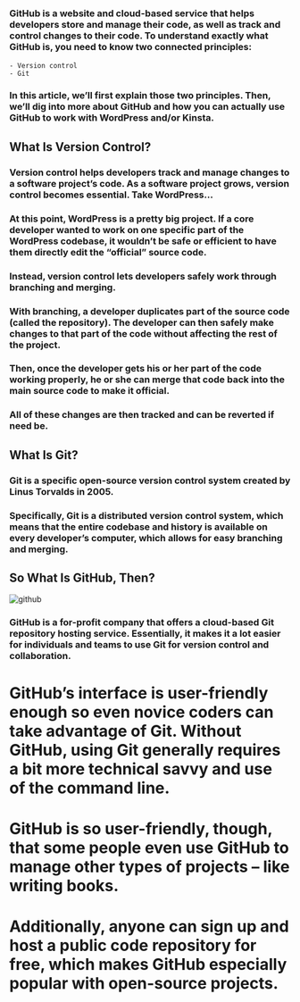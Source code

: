 # 
### **GitHub** is a website and cloud-based service that helps developers store and manage their code, as well as track and control changes to their code. To understand exactly what GitHub is, you need to know two connected principles:

    - Version control
    - Git
### In this article, we’ll first explain those two principles. Then, we’ll dig into more about GitHub and how you can actually use GitHub to work with WordPress and/or Kinsta.

## What Is Version Control?
### Version control helps developers track and manage changes to a software project’s code. As a software project grows, version control becomes essential. Take WordPress…

### At this point, WordPress is a pretty big project. If a core developer wanted to work on one specific part of the WordPress codebase, it wouldn’t be safe or efficient to have them directly edit the “official” source code.

### Instead, version control lets developers safely work through branching and merging.

### With branching, a developer duplicates part of the source code (called the repository). The developer can then safely make changes to that part of the code without affecting the rest of the project.

### Then, once the developer gets his or her part of the code working properly, he or she can merge that code back into the main source code to make it official.

### All of these changes are then tracked and can be reverted if need be.

## What Is Git?
### Git is a specific open-source version control system created by Linus Torvalds in 2005.

### Specifically, Git is a distributed version control system, which means that the entire codebase and history is available on every developer’s computer, which allows for easy branching and merging.

## So What Is GitHub, Then?
![github](https://kinsta.com/wp-content/uploads/2018/04/what-is-github-0.png)
### GitHub is a for-profit company that offers a cloud-based Git repository hosting service. Essentially, it makes it a lot easier for individuals and teams to use Git for version control and collaboration.

# GitHub’s interface is user-friendly enough so even novice coders can take advantage of Git. Without GitHub, using Git generally requires a bit more technical savvy and use of the command line.

# GitHub is so user-friendly, though, that some people even use GitHub to manage other types of projects – like writing books.

# Additionally, anyone can sign up and host a public code repository for free, which makes GitHub especially popular with open-source projects.